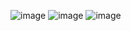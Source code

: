 ![image](https://github.com/user-attachments/assets/8fc75e7e-6f48-4719-942c-05dc3a0987ec)
![image](https://github.com/user-attachments/assets/90d0ac9a-6bab-4eef-9229-b58124cb9df3)
![image](https://github.com/user-attachments/assets/4da51448-3f7a-46aa-8d10-17ef32208db1)

